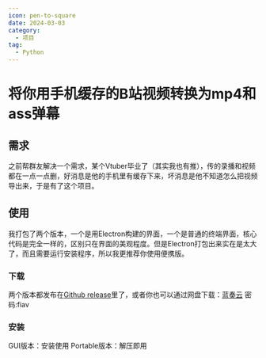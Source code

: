 ```yaml
---
icon: pen-to-square
date: 2024-03-03
category:
  - 项目
tag:
  - Python
---
```


# 将你用手机缓存的B站视频转换为mp4和ass弹幕


## 需求

之前帮群友解决一个需求，某个Vtuber毕业了（其实我也有推），传的录播和视频都在一点一点删，好消息是他的手机里有缓存下来，坏消息是他不知道怎么把视频导出来，于是有了这个项目。

## 使用

我打包了两个版本，一个是用Electron构建的界面，一个是普通的终端界面，核心代码是完全一样的，区别只在界面的美观程度。但是Electron打包出来实在是太大了，而且需要运行安装程序，所以我更推荐你使用便携版。

### 下载

两个版本都发布在[Github release](https://github.com/BlueCitizens/bilibili-app-cache-converter/releases)里了，或者你也可以通过网盘下载：[蓝奏云](https://www.lanzoub.com/b05f2sduj)
密码:fiav

### 安装

GUI版本：安装使用
Portable版本：解压即用